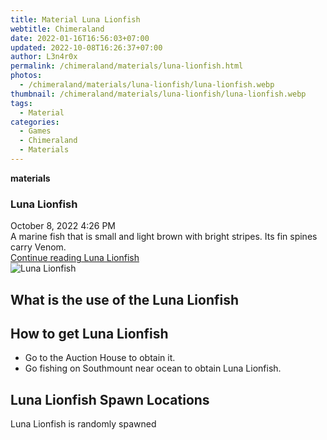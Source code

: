 ```yaml
---
title: Material Luna Lionfish
webtitle: Chimeraland
date: 2022-01-16T16:56:03+07:00
updated: 2022-10-08T16:26:37+07:00
author: L3n4r0x
permalink: /chimeraland/materials/luna-lionfish.html
photos:
  - /chimeraland/materials/luna-lionfish/luna-lionfish.webp
thumbnail: /chimeraland/materials/luna-lionfish/luna-lionfish.webp
tags:
  - Material
categories:
  - Games
  - Chimeraland
  - Materials
---
```


<section id="bootstrap-wrapper">
  <link
    rel="stylesheet"
    href="https://cdn.statically.io/gh/dimaslanjaka/Web-Manajemen/40ac3225/css/bootstrap-4.5-wrapper.css"
  />
  <div
    class="row g-0 border rounded overflow-hidden flex-md-row mb-4 shadow-sm position-relative"
  >
    <div class="col p-4 d-flex flex-column position-static">
      <strong class="d-inline-block mb-2 text-success">materials</strong>
      <h3 class="mb-0">Luna Lionfish</h3>
      <div class="mb-1 text-muted">October 8, 2022 4:26 PM</div>
      <div class="mb-2 border p-1">
        A marine fish that is small and light brown with bright stripes. Its fin
        spines carry Venom.
      </div>
      <a
        href="/chimeraland/materials/luna-lionfish.html"
        class="stretched-link d-none"
        >Continue reading Luna Lionfish</a
      >
    </div>
    <div class="col-auto d-none d-lg-block">
      <img
        src="/chimeraland/materials/luna-lionfish/luna-lionfish.webp"
        alt="Luna Lionfish"
      />
    </div>
  </div>
  <div class="row">
    <div class="col-lg-6 col-12 mb-2">
      <div class="card">
        <div class="card-body">
          <h2 class="card-title">What is the use of the Luna Lionfish</h2>
          <div class="card-text"><ul></ul></div>
        </div>
      </div>
    </div>
    <div class="col-lg-6 col-12 mb-2">
      <div class="card">
        <div class="card-body">
          <h2 class="card-title">How to get Luna Lionfish</h2>
          <div class="card-text">
            <ul>
              <li>Go to the Auction House to obtain it.</li>
              <li>
                Go fishing on Southmount near ocean to obtain Luna Lionfish.
              </li>
            </ul>
          </div>
        </div>
      </div>
    </div>
    <div class="col-12 mb-2">
      <h2>Luna Lionfish Spawn Locations</h2>
      <p>Luna Lionfish is randomly spawned</p>
    </div>
  </div>
</section>